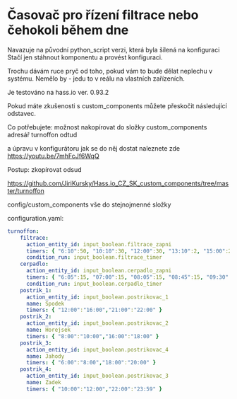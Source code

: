 # Časovač pro řízení filtrace nebo čehokoli během dne
Navazuje na původní python_script verzi, která byla šílená na konfiguraci
Stačí jen stáhnout komponentu a provést konfiguraci.

Trochu dávám ruce pryč od toho, pokud vám to bude dělat neplechu v systému.
Nemělo by - jedu to v reálu na vlastních zařízeních.


Je testováno na hass.io ver. 0.93.2 


Pokud máte zkušenosti s custom_components můžete přeskočit následující odstavec.

Co potřebujete: 
možnost nakopírovat do složky custom_components adresář turnoffon odtud

a úpravu v konfigurátoru 
jak se do něj dostat naleznete zde 
https://youtu.be/7mhFcJf6WqQ


Postup:
zkopírovat odsud 

https://github.com/JiriKursky/Hass.io_CZ_SK_custom_components/tree/master/turnoffon

config/custom_components
vše do stejnojmenné složky

configuration.yaml:

```yaml
turnoffon:
    filtrace:
      action_entity_id: input_boolean.filtrace_zapni
      timers: { "6:10":50, "10:10":30, "12:00":30, "13:10":2, "15:00":20, "17:00":20, "18:00":50, "20:00":30, "21:20":5 }      
      condition_run: input_boolean.filtrace_timer
    cerpadlo:
      action_entity_id: input_boolean.cerpadlo_zapni
      timers: { "6:05":15, "07:00":15, "08:05":15, "08:45":15, "09:30":15, "10:15":15, "14:00":15, "16:05":15, "18:00":15, "19:00":15, "20:15":15, "21:05":15, "22:15":15, "22:55":15 }      
      condition_run: input_boolean.cerpadlo_timer
    postrik_1:
      action_entity_id: input_boolean.postrikovac_1
      name: Spodek
      timers: { "12:00":"16:00","21:00":"22:00" }      
    postrik_2:
      action_entity_id: input_boolean.postrikovac_2
      name: Horejsek
      timers: { "8:00":"10:00","16:00":"18:00" }      
    postrik_3:
      action_entity_id: input_boolean.postrikovac_4
      name: Jahody
      timers: { "6:00":"8:00","18:00":"20:00" }      
    postrik_4:
      action_entity_id: input_boolean.postrikovac_3
      name: Zadek
      timers: { "10:00":"12:00","22:00":"23:59" }
```
